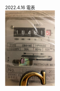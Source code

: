 <div>2022.4.16 電表</div>
<!-- ![image](277593361_371145534930345_6195003038699817356_n.jpg =100x200) -->

<img src="277593361_371145534930345_6195003038699817356_n.jpg" height="240px" width="160px" />
